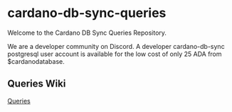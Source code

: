 # cardano-db-sync-queries

Welcome to the Cardano DB Sync Queries Repository.

We are a developer community on Discord. A developer cardano-db-sync postgresql user account is available for the low cost of only 25 ADA from $cardanodatabase.

## Queries Wiki
[Queries](https://github.com/garyblankenship/cardano-db-sync-queries/wiki)
